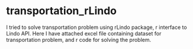 # transportation_rLindo
I tried to solve transportation problem using rLindo package, r interface to Lindo API. Here I have attached excel file containing dataset for transportation problem, and r code for solving the problem.
